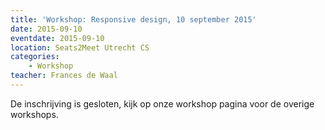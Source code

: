 ```yaml
---
title: 'Workshop: Responsive design, 10 september 2015'
date: 2015-09-10
eventdate: 2015-09-10
location: Seats2Meet Utrecht CS
categories:
    - Workshop
teacher: Frances de Waal
---
```


De inschrijving is gesloten, kijk op onze workshop pagina voor de overige workshops.
